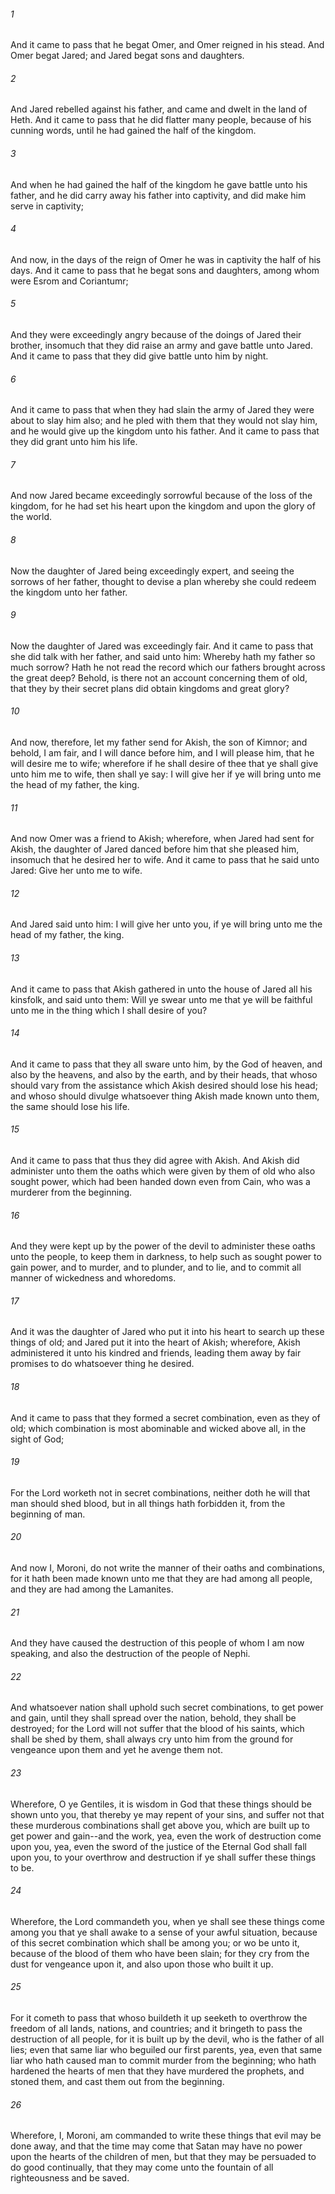 ###### 1
And it came to pass that he begat Omer, and Omer reigned in his stead. And Omer begat Jared; and Jared begat sons and daughters.

###### 2
And Jared rebelled against his father, and came and dwelt in the land of Heth. And it came to pass that he did flatter many people, because of his cunning words, until he had gained the half of the kingdom.

###### 3
And when he had gained the half of the kingdom he gave battle unto his father, and he did carry away his father into captivity, and did make him serve in captivity;

###### 4
And now, in the days of the reign of Omer he was in captivity the half of his days. And it came to pass that he begat sons and daughters, among whom were Esrom and Coriantumr;

###### 5
And they were exceedingly angry because of the doings of Jared their brother, insomuch that they did raise an army and gave battle unto Jared. And it came to pass that they did give battle unto him by night.

###### 6
And it came to pass that when they had slain the army of Jared they were about to slay him also; and he pled with them that they would not slay him, and he would give up the kingdom unto his father. And it came to pass that they did grant unto him his life.

###### 7
And now Jared became exceedingly sorrowful because of the loss of the kingdom, for he had set his heart upon the kingdom and upon the glory of the world.

###### 8
Now the daughter of Jared being exceedingly expert, and seeing the sorrows of her father, thought to devise a plan whereby she could redeem the kingdom unto her father.

###### 9
Now the daughter of Jared was exceedingly fair. And it came to pass that she did talk with her father, and said unto him: Whereby hath my father so much sorrow? Hath he not read the record which our fathers brought across the great deep? Behold, is there not an account concerning them of old, that they by their secret plans did obtain kingdoms and great glory?

###### 10
And now, therefore, let my father send for Akish, the son of Kimnor; and behold, I am fair, and I will dance before him, and I will please him, that he will desire me to wife; wherefore if he shall desire of thee that ye shall give unto him me to wife, then shall ye say: I will give her if ye will bring unto me the head of my father, the king.

###### 11
And now Omer was a friend to Akish; wherefore, when Jared had sent for Akish, the daughter of Jared danced before him that she pleased him, insomuch that he desired her to wife. And it came to pass that he said unto Jared: Give her unto me to wife.

###### 12
And Jared said unto him: I will give her unto you, if ye will bring unto me the head of my father, the king.

###### 13
And it came to pass that Akish gathered in unto the house of Jared all his kinsfolk, and said unto them: Will ye swear unto me that ye will be faithful unto me in the thing which I shall desire of you?

###### 14
And it came to pass that they all sware unto him, by the God of heaven, and also by the heavens, and also by the earth, and by their heads, that whoso should vary from the assistance which Akish desired should lose his head; and whoso should divulge whatsoever thing Akish made known unto them, the same should lose his life.

###### 15
And it came to pass that thus they did agree with Akish. And Akish did administer unto them the oaths which were given by them of old who also sought power, which had been handed down even from Cain, who was a murderer from the beginning.

###### 16
And they were kept up by the power of the devil to administer these oaths unto the people, to keep them in darkness, to help such as sought power to gain power, and to murder, and to plunder, and to lie, and to commit all manner of wickedness and whoredoms.

###### 17
And it was the daughter of Jared who put it into his heart to search up these things of old; and Jared put it into the heart of Akish; wherefore, Akish administered it unto his kindred and friends, leading them away by fair promises to do whatsoever thing he desired.

###### 18
And it came to pass that they formed a secret combination, even as they of old; which combination is most abominable and wicked above all, in the sight of God;

###### 19
For the Lord worketh not in secret combinations, neither doth he will that man should shed blood, but in all things hath forbidden it, from the beginning of man.

###### 20
And now I, Moroni, do not write the manner of their oaths and combinations, for it hath been made known unto me that they are had among all people, and they are had among the Lamanites.

###### 21
And they have caused the destruction of this people of whom I am now speaking, and also the destruction of the people of Nephi.

###### 22
And whatsoever nation shall uphold such secret combinations, to get power and gain, until they shall spread over the nation, behold, they shall be destroyed; for the Lord will not suffer that the blood of his saints, which shall be shed by them, shall always cry unto him from the ground for vengeance upon them and yet he avenge them not.

###### 23
Wherefore, O ye Gentiles, it is wisdom in God that these things should be shown unto you, that thereby ye may repent of your sins, and suffer not that these murderous combinations shall get above you, which are built up to get power and gain--and the work, yea, even the work of destruction come upon you, yea, even the sword of the justice of the Eternal God shall fall upon you, to your overthrow and destruction if ye shall suffer these things to be.

###### 24
Wherefore, the Lord commandeth you, when ye shall see these things come among you that ye shall awake to a sense of your awful situation, because of this secret combination which shall be among you; or wo be unto it, because of the blood of them who have been slain; for they cry from the dust for vengeance upon it, and also upon those who built it up.

###### 25
For it cometh to pass that whoso buildeth it up seeketh to overthrow the freedom of all lands, nations, and countries; and it bringeth to pass the destruction of all people, for it is built up by the devil, who is the father of all lies; even that same liar who beguiled our first parents, yea, even that same liar who hath caused man to commit murder from the beginning; who hath hardened the hearts of men that they have murdered the prophets, and stoned them, and cast them out from the beginning.

###### 26
Wherefore, I, Moroni, am commanded to write these things that evil may be done away, and that the time may come that Satan may have no power upon the hearts of the children of men, but that they may be persuaded to do good continually, that they may come unto the fountain of all righteousness and be saved.

